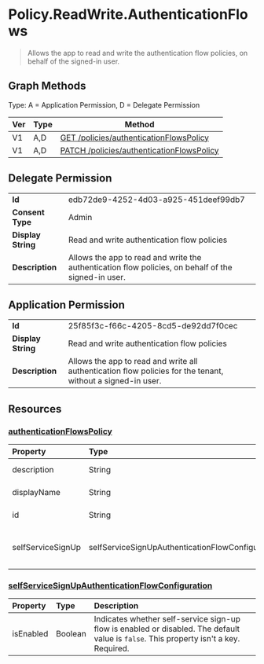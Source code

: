 # Policy.ReadWrite.AuthenticationFlows

> Allows the app to read and write the authentication flow policies, on behalf of the signed-in user. 
## Graph Methods

Type: A = Application Permission, D = Delegate Permission

|Ver|Type|Method|
|-------|----|------|
|V1|A,D|[GET /policies/authenticationFlowsPolicy](https://docs.microsoft.com/graph/api/authenticationflowspolicy-get?view=graph-rest-1.0&tabs=http)|
|V1|A,D|[PATCH /policies/authenticationFlowsPolicy](https://docs.microsoft.com/graph/api/authenticationflowspolicy-update?view=graph-rest-1.0&tabs=http)|
## Delegate Permission
|||
|-|-|
|**Id**|edb72de9-4252-4d03-a925-451deef99db7|
|**Consent Type**|Admin|
|**Display String**|Read and write authentication flow policies|
|**Description**|Allows the app to read and write the authentication flow policies, on behalf of the signed-in user. |
## Application Permission
|||
|-|-|
|**Id**|25f85f3c-f66c-4205-8cd5-de92dd7f0cec|
|**Display String**|Read and write authentication flow policies|
|**Description**|Allows the app to read and write all authentication flow policies for the tenant, without a signed-in user.|
## Resources
### [authenticationFlowsPolicy ](https://docs.microsoft.com/graph/api/resources/authenticationflowspolicy?view=graph-rest-1.0&tabs=http)
|Property|Type|Description|
|:-------|:---|:----------|
|description|String|Inherited property. A description of the policy. Optional. Read-only.|
|displayName|String| Inherited property. The human-readable name of the policy. Optional. Read-only.|
|id|String| Inherited property. The identifier of the authentication flows policy. Optional. Read-only.|
|selfServiceSignUp|selfServiceSignUpAuthenticationFlowConfiguration |Contains selfServiceSignUpAuthenticationFlowConfiguration settings that convey whether self-service sign-up is enabled or disabled. Optional. Read-only. |
### [selfServiceSignUpAuthenticationFlowConfiguration ](https://docs.microsoft.com/graph/api/resources/selfservicesignupauthenticationflowconfiguration?view=graph-rest-1.0&tabs=http)
|Property|Type|Description|
|:-------|:---|:----------|
|isEnabled|Boolean|Indicates whether self-service sign-up flow is enabled or disabled. The default value is `false`. This property isn't a key. Required. |
